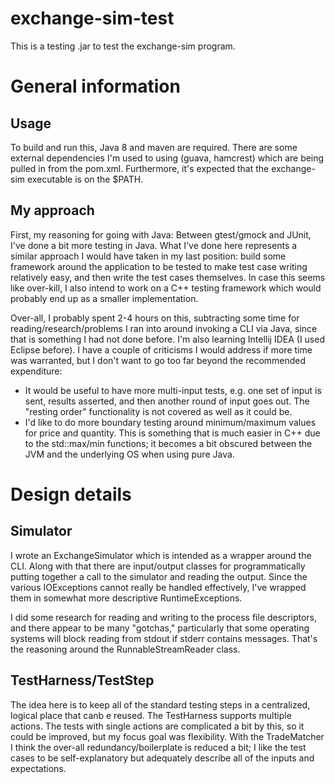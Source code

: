 # exchange-sim-test
This is a testing .jar to test the exchange-sim program.

# General information
## Usage
To build and run this, Java 8 and maven are required. There are some external dependencies I'm used to using (guava, hamcrest) which are being pulled in from the pom.xml. Furthermore, it's expected that the exchange-sim executable is on the $PATH.

## My approach

First, my reasoning for going with Java:
Between gtest/gmock and JUnit, I've done a bit more testing in Java. What I've done here represents a similar approach I would have taken in my last position: build some framework around the application to be tested to make test case writing relatively easy, and then write the test cases themselves. In case this seems like over-kill, I also intend to work on a C++ testing framework which would probably end up as a smaller implementation.

Over-all, I probably spent 2-4 hours on this, subtracting some time for reading/research/problems I ran into around invoking a CLI via Java, since that is something I had not done before. I'm also learning Intellij IDEA (I used Eclipse before). I have a couple of criticisms I would address if more time was warranted, but I don't want to go too far beyond the recommended expenditure:
* It would be useful to have more multi-input tests, e.g. one set of input is sent, results asserted, and then another round of input goes out. The "resting order" functionality is not covered as well as it could be.
* I'd like to do more boundary testing around minimum/maximum values for price and quantity. This is something that is much easier in C++ due to the std::max/min functions; it becomes a bit obscured between the JVM and the underlying OS when using pure Java.

# Design details

## Simulator
I wrote an ExchangeSimulator which is intended as a wrapper around the CLI. Along with that there are input/output classes for programmatically putting together a call to the simulator and reading the output. Since the various IOExceptions cannot really be handled effectively, I've wrapped them in somewhat more descriptive RuntimeExceptions.

I did some research for reading and writing to the process file descriptors, and there appear to be many "gotchas," particularly that some operating systems will block reading from stdout if stderr contains messages. That's the reasoning around the RunnableStreamReader class.

## TestHarness/TestStep
The idea here is to keep all of the standard testing steps in a centralized, logical place that canb e reused. The TestHarness supports multiple actions. The tests with single actions are complicated a bit by this, so it could be improved, but my focus goal was flexibility. With the TradeMatcher I think the over-all redundancy/boilerplate is reduced a bit; I like the test cases to be self-explanatory but adequately describe all of the inputs and expectations.
